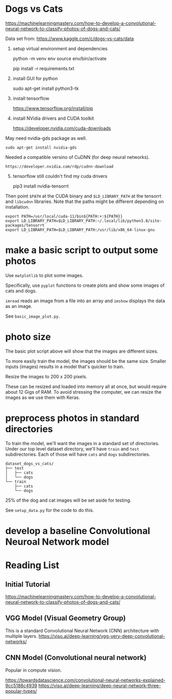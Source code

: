 # Dogs vs Cats
https://machinelearningmastery.com/how-to-develop-a-convolutional-neural-network-to-classify-photos-of-dogs-and-cats/

Data set from:
https://www.kaggle.com/c/dogs-vs-cats/data


1. setup virtual environment and dependencies
    
    python -m venv env
    source env/bin/activate

    pip install -r requirements.txt

2. install GUI for python

    sudo apt-get install python3-tk

3. install tensorflow

    https://www.tensorflow.org/install/pip

4. install NVidia drivers and CUDA toolkit

    https://developer.nvidia.com/cuda-downloads

May need nvidia-gds package as well.

    sudo apt-get install nvidia-gds

Needed a compatible versino of CuDNN (for deep neural networks).

    https://developer.nvidia.com/rdp/cudnn-download

5. tensorflow still couldn't find my cuda drivers

    pip3 install nvidia-tensorrt

Then point `$PATH` at the CUDA binary and `$LD_LIBRARY_PATH` at the
tensorrt and `libcudnn` libraries. Note that the paths might be different
depending on installation.

    export PATH=/usr/local/cuda-11/bin${PATH:+:${PATH}}
    export LD_LIBRARY_PATH=$LD_LIBRARY_PATH:~/.local/lib/python3.8/site-packages/tensorrt
    export LD_LIBRARY_PATH=$LD_LIBRARY_PATH:/usr/lib/x86_64-linux-gnu


# make a basic script to output some photos

Use `matplotlib` to plot some images.

Specifically, use `pyplot` functions to create plots and show some images
of cats and dogs.

`imread` reads an image from a file into an array and `imshow` displays
the data as an image.

See `basic_image_plot.py`.


# photo size
The basic plot script above will show that the images are different sizes.

To more easily train the model, the images should be the same size. Smaller
inputs (images) results in a model that's quicker to train.

Resize the images to 200 x 200 pixels.

These can be resized and loaded into memory all at once, but would require
about 12 Gigs of RAM. To avoid stressing the computer, we can resize
the images as we use them with Keras.

# preprocess photos in standard directories
To train the model, we'll want the images in a standard set of directories.
Under our top level dataset directory, we'll have `train` and `test` subdirectories.
Each of those will have `cats` and `dogs` subdirectories.


    dataset_dogs_vs_cats/
    ├── test
    │   ├── cats
    │   └── dogs
    └── train
        ├── cats
        └── dogs

25% of the dog and cat images will be set aside for testing.

See `setup_data.py` for the code to do this.

# develop a baseline Convolutional Neuroal Network model


# Reading List

## Initial Tutorial
https://machinelearningmastery.com/how-to-develop-a-convolutional-neural-network-to-classify-photos-of-dogs-and-cats/

## VGG Model (Visual Geometry Group)
This is a standard Convolutional Neural Network (CNN) architecture with multiple layers.
https://viso.ai/deep-learning/vgg-very-deep-convolutional-networks/

## CNN Model (Convolutional neural network)
Popular in compute vision.

https://towardsdatascience.com/convolutional-neural-networks-explained-9cc5188c4939
https://viso.ai/deep-learning/deep-neural-network-three-popular-types/

